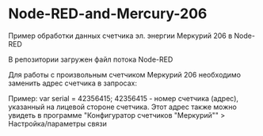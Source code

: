 # Node-RED-and-Mercury-206
Пример обработки данных счетчика эл. энергии Меркурий 206 в Node-RED

В репозитории загружен файл потока Node-RED

Для работы с произвольным счетчиком Меркурий 206 необходимо заменить адрес счетчика в запросах:

Пример:
var serial = 42356415;
42356415 - номер счетчика (адрес), указанный на лицевой стороне счетчика. Этот адрес также можно увидеть в программе "Конфигуратор счетчиков "Меркурий"" > Настройка/параметры связи
